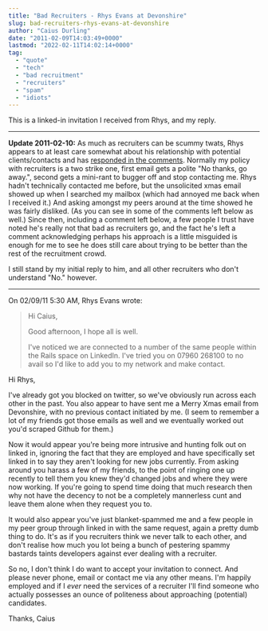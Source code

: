 ```yaml
---
title: "Bad Recruiters - Rhys Evans at Devonshire"
slug: bad-recruiters-rhys-evans-at-devonshire
author: "Caius Durling"
date: "2011-02-09T14:03:49+0000"
lastmod: "2022-02-11T14:02:14+0000"
tag:
  - "quote"
  - "tech"
  - "bad recruitment"
  - "recruiters"
  - "spam"
  - "idiots"
---
```


This is a linked-in invitation I received from Rhys, and my reply.

* * * *

**Update 2011-02-10:** As much as recruiters can be scummy twats, Rhys appears to at least care somewhat about his relationship with potential clients/contacts and has [responded in the comments](http://caiustheory.com/bad-recruiters-rhys-evans-at-devonshire#comment-34098). Normally my policy with recruiters is a two strike one, first email gets a polite "No thanks, go away.", second gets a mini-rant to bugger off and stop contacting me. Rhys hadn't technically contacted me before, but the unsolicited xmas email showed up when I searched my mailbox (which had annoyed me back when I received it.) And asking amongst my peers around at the time showed he was fairly disliked. (As you can see in some of the comments left below as well.) Since then, including a comment left below, a few people I trust have noted he's really not that bad as recruiters go, and the fact he's left a comment acknowledging perhaps his approach is a little misguided is enough for me to see he does still care about trying to be better than the rest of the recruitment crowd.

I still stand by my initial reply to him, and all other recruiters who don't understand "No." however.

* * * *


On 02/09/11 5:30 AM, Rhys Evans wrote:

> Hi Caius,
>
> Good afternoon, I hope all is well.
>
> I've noticed we are connected to a number of the same people within the Rails space on LinkedIn. I've tried you on 07960 268100 to no avail so I'd like to add you to my network and make contact.
>

Hi Rhys,

I've already got you blocked on twitter, so we've obviously run across each other in the past. You also appear to have sent me a Merry Xmas email from Devonshire, with no previous contact initiated by me. (I seem to remember a lot of my friends got those emails as well and we eventually worked out you'd scraped Github for them.)

Now it would appear you're being more intrusive and hunting folk out on linked in, ignoring the fact that they are employed and have specifically set linked in to say they aren't looking for new jobs currently. From asking around you harass a few of my friends, to the point of ringing one up recently to tell them you knew they'd changed jobs and where they were now working. If you're going to spend time doing that much research then why not have the decency to not be a completely mannerless cunt and leave them alone when they request you to.

It would also appear you've just blanket-spammed me and a few people in my peer group through linked in with the same request, again a pretty dumb thing to do. It's as if you recruiters think we never talk to each other, and don't realise how much you lot being a bunch of pestering spammy bastards taints developers against ever dealing with a recruiter.

So no, I don't think I do want to accept your invitation to connect. And please never phone, email or contact me via any other means. I'm happily employed and if I _ever_ need the services of a recruiter I'll find someone who actually possesses an ounce of politeness about approaching (potential) candidates.

Thanks,
Caius
